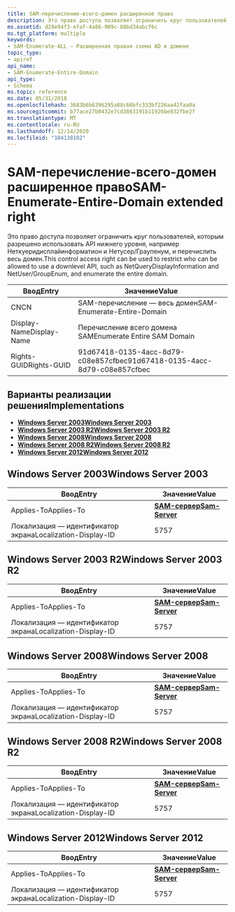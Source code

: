 ```yaml
---
title: SAM-перечисление-всего-домен расширенное право
description: Это право доступа позволяет ограничить круг пользователей, которым разрешено использовать API нижнего уровня, например Неткуеридисплайинформатион и Нетусер/Граупенум, и перечислить весь домен.
ms.assetid: d29e94f3-efaf-4a86-909c-88bd34abcf6c
ms.tgt_platform: multiple
keywords:
- SAM-Enumerate-ALL — Расширенная правая схема AD в домене
topic_type:
- apiref
api_name:
- SAM-Enumerate-Entire-Domain
api_type:
- Schema
ms.topic: reference
ms.date: 05/31/2018
ms.openlocfilehash: 3683b6b6396295a88c66bfc333bf226aa42faa0a
ms.sourcegitcommit: b77ace27b0432e7cd3863191b11926be032fbe2f
ms.translationtype: MT
ms.contentlocale: ru-RU
ms.lasthandoff: 12/14/2020
ms.locfileid: "104138102"
---
```

# <a name="sam-enumerate-entire-domain-extended-right"></a><span data-ttu-id="a57ef-104">SAM-перечисление-всего-домен расширенное право</span><span class="sxs-lookup"><span data-stu-id="a57ef-104">SAM-Enumerate-Entire-Domain extended right</span></span>

<span data-ttu-id="a57ef-105">Это право доступа позволяет ограничить круг пользователей, которым разрешено использовать API нижнего уровня, например Неткуеридисплайинформатион и Нетусер/Граупенум, и перечислить весь домен.</span><span class="sxs-lookup"><span data-stu-id="a57ef-105">This control access right can be used to restrict who can be allowed to use a downlevel API, such as NetQueryDisplayInformation and NetUser/GroupEnum, and enumerate the entire domain.</span></span>



| <span data-ttu-id="a57ef-106">Ввод</span><span class="sxs-lookup"><span data-stu-id="a57ef-106">Entry</span></span> | <span data-ttu-id="a57ef-107">Значение</span><span class="sxs-lookup"><span data-stu-id="a57ef-107">Value</span></span> |
|--------------|--------------------------------------|
| <span data-ttu-id="a57ef-108">CN</span><span class="sxs-lookup"><span data-stu-id="a57ef-108">CN</span></span>           | <span data-ttu-id="a57ef-109">SAM-перечисление — весь домен</span><span class="sxs-lookup"><span data-stu-id="a57ef-109">SAM-Enumerate-Entire-Domain</span></span>          |
| <span data-ttu-id="a57ef-110">Display-Name</span><span class="sxs-lookup"><span data-stu-id="a57ef-110">Display-Name</span></span> | <span data-ttu-id="a57ef-111">Перечисление всего домена SAM</span><span class="sxs-lookup"><span data-stu-id="a57ef-111">Enumerate Entire SAM Domain</span></span>          |
| <span data-ttu-id="a57ef-112">Rights-GUID</span><span class="sxs-lookup"><span data-stu-id="a57ef-112">Rights-GUID</span></span>  | <span data-ttu-id="a57ef-113">91d67418-0135-4acc-8d79-c08e857cfbec</span><span class="sxs-lookup"><span data-stu-id="a57ef-113">91d67418-0135-4acc-8d79-c08e857cfbec</span></span> |



## <a name="implementations"></a><span data-ttu-id="a57ef-114">Варианты реализации решения</span><span class="sxs-lookup"><span data-stu-id="a57ef-114">Implementations</span></span>

-   [<span data-ttu-id="a57ef-115">**Windows Server 2003**</span><span class="sxs-lookup"><span data-stu-id="a57ef-115">**Windows Server 2003**</span></span>](#windows-server-2003)
-   [<span data-ttu-id="a57ef-116">**Windows Server 2003 R2**</span><span class="sxs-lookup"><span data-stu-id="a57ef-116">**Windows Server 2003 R2**</span></span>](#windows-server-2003-r2)
-   [<span data-ttu-id="a57ef-117">**Windows Server 2008**</span><span class="sxs-lookup"><span data-stu-id="a57ef-117">**Windows Server 2008**</span></span>](#windows-server-2008)
-   [<span data-ttu-id="a57ef-118">**Windows Server 2008 R2**</span><span class="sxs-lookup"><span data-stu-id="a57ef-118">**Windows Server 2008 R2**</span></span>](#windows-server-2008-r2)
-   [<span data-ttu-id="a57ef-119">**Windows Server 2012**</span><span class="sxs-lookup"><span data-stu-id="a57ef-119">**Windows Server 2012**</span></span>](#windows-server-2012)

## <a name="windows-server-2003"></a><span data-ttu-id="a57ef-120">Windows Server 2003</span><span class="sxs-lookup"><span data-stu-id="a57ef-120">Windows Server 2003</span></span>



| <span data-ttu-id="a57ef-121">Ввод</span><span class="sxs-lookup"><span data-stu-id="a57ef-121">Entry</span></span> | <span data-ttu-id="a57ef-122">Значение</span><span class="sxs-lookup"><span data-stu-id="a57ef-122">Value</span></span> |
|-------------------------|----------------------------------------------|
| <span data-ttu-id="a57ef-123">Applies-To</span><span class="sxs-lookup"><span data-stu-id="a57ef-123">Applies-To</span></span>              | [<span data-ttu-id="a57ef-124">**SAM-сервер**</span><span class="sxs-lookup"><span data-stu-id="a57ef-124">**Sam-Server**</span></span>](c-samserver.md)<br/> |
| <span data-ttu-id="a57ef-125">Локализация — идентификатор экрана</span><span class="sxs-lookup"><span data-stu-id="a57ef-125">Localization-Display-ID</span></span> | <span data-ttu-id="a57ef-126">57</span><span class="sxs-lookup"><span data-stu-id="a57ef-126">57</span></span>                                           |



## <a name="windows-server-2003-r2"></a><span data-ttu-id="a57ef-127">Windows Server 2003 R2</span><span class="sxs-lookup"><span data-stu-id="a57ef-127">Windows Server 2003 R2</span></span>



| <span data-ttu-id="a57ef-128">Ввод</span><span class="sxs-lookup"><span data-stu-id="a57ef-128">Entry</span></span> | <span data-ttu-id="a57ef-129">Значение</span><span class="sxs-lookup"><span data-stu-id="a57ef-129">Value</span></span> |
|-------------------------|----------------------------------------------|
| <span data-ttu-id="a57ef-130">Applies-To</span><span class="sxs-lookup"><span data-stu-id="a57ef-130">Applies-To</span></span>              | [<span data-ttu-id="a57ef-131">**SAM-сервер**</span><span class="sxs-lookup"><span data-stu-id="a57ef-131">**Sam-Server**</span></span>](c-samserver.md)<br/> |
| <span data-ttu-id="a57ef-132">Локализация — идентификатор экрана</span><span class="sxs-lookup"><span data-stu-id="a57ef-132">Localization-Display-ID</span></span> | <span data-ttu-id="a57ef-133">57</span><span class="sxs-lookup"><span data-stu-id="a57ef-133">57</span></span>                                           |



## <a name="windows-server-2008"></a><span data-ttu-id="a57ef-134">Windows Server 2008</span><span class="sxs-lookup"><span data-stu-id="a57ef-134">Windows Server 2008</span></span>



| <span data-ttu-id="a57ef-135">Ввод</span><span class="sxs-lookup"><span data-stu-id="a57ef-135">Entry</span></span> | <span data-ttu-id="a57ef-136">Значение</span><span class="sxs-lookup"><span data-stu-id="a57ef-136">Value</span></span> |
|-------------------------|----------------------------------------------|
| <span data-ttu-id="a57ef-137">Applies-To</span><span class="sxs-lookup"><span data-stu-id="a57ef-137">Applies-To</span></span>              | [<span data-ttu-id="a57ef-138">**SAM-сервер**</span><span class="sxs-lookup"><span data-stu-id="a57ef-138">**Sam-Server**</span></span>](c-samserver.md)<br/> |
| <span data-ttu-id="a57ef-139">Локализация — идентификатор экрана</span><span class="sxs-lookup"><span data-stu-id="a57ef-139">Localization-Display-ID</span></span> | <span data-ttu-id="a57ef-140">57</span><span class="sxs-lookup"><span data-stu-id="a57ef-140">57</span></span>                                           |



## <a name="windows-server-2008-r2"></a><span data-ttu-id="a57ef-141">Windows Server 2008 R2</span><span class="sxs-lookup"><span data-stu-id="a57ef-141">Windows Server 2008 R2</span></span>



| <span data-ttu-id="a57ef-142">Ввод</span><span class="sxs-lookup"><span data-stu-id="a57ef-142">Entry</span></span> | <span data-ttu-id="a57ef-143">Значение</span><span class="sxs-lookup"><span data-stu-id="a57ef-143">Value</span></span> |
|-------------------------|----------------------------------------------|
| <span data-ttu-id="a57ef-144">Applies-To</span><span class="sxs-lookup"><span data-stu-id="a57ef-144">Applies-To</span></span>              | [<span data-ttu-id="a57ef-145">**SAM-сервер**</span><span class="sxs-lookup"><span data-stu-id="a57ef-145">**Sam-Server**</span></span>](c-samserver.md)<br/> |
| <span data-ttu-id="a57ef-146">Локализация — идентификатор экрана</span><span class="sxs-lookup"><span data-stu-id="a57ef-146">Localization-Display-ID</span></span> | <span data-ttu-id="a57ef-147">57</span><span class="sxs-lookup"><span data-stu-id="a57ef-147">57</span></span>                                           |



## <a name="windows-server-2012"></a><span data-ttu-id="a57ef-148">Windows Server 2012</span><span class="sxs-lookup"><span data-stu-id="a57ef-148">Windows Server 2012</span></span>



| <span data-ttu-id="a57ef-149">Ввод</span><span class="sxs-lookup"><span data-stu-id="a57ef-149">Entry</span></span> | <span data-ttu-id="a57ef-150">Значение</span><span class="sxs-lookup"><span data-stu-id="a57ef-150">Value</span></span> |
|-------------------------|----------------------------------------------|
| <span data-ttu-id="a57ef-151">Applies-To</span><span class="sxs-lookup"><span data-stu-id="a57ef-151">Applies-To</span></span>              | [<span data-ttu-id="a57ef-152">**SAM-сервер**</span><span class="sxs-lookup"><span data-stu-id="a57ef-152">**Sam-Server**</span></span>](c-samserver.md)<br/> |
| <span data-ttu-id="a57ef-153">Локализация — идентификатор экрана</span><span class="sxs-lookup"><span data-stu-id="a57ef-153">Localization-Display-ID</span></span> | <span data-ttu-id="a57ef-154">57</span><span class="sxs-lookup"><span data-stu-id="a57ef-154">57</span></span>                                           |



 

 





